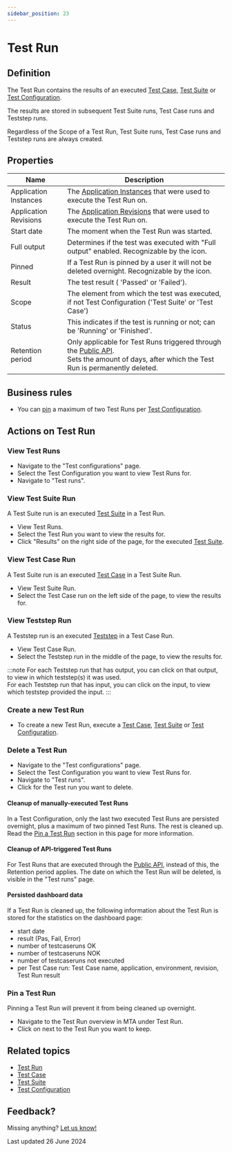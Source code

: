 ```yaml
---
sidebar_position: 23
---
```



# Test Run 

## Definition

The Test Run contains the results of an executed [Test Case](test-case), [Test Suite](test-suite) or [Test Configuration](test-configuration).

The results are stored in subsequent Test Suite runs, Test Case runs and Teststep runs.

Regardless of the Scope of a Test Run, Test Suite runs, Test Case runs and Teststep runs are always created.

## Properties
| Name                  | Description                                                                                                                                                     |
| --------------------- | --------------------------------------------------------------------------------------------------------------------------------------------------------------- |
| Application Instances | The [Application Instances](application-instance) that were used to execute the Test Run on.                                                                    |
| Application Revisions | The [Application Revisions](application-revision) that were used to execute the Test Run on.                                                                    |
| Start date            | The moment when the Test Run was started.                                                                                                                       |
| Full output           | Determines if the test was executed with "Full output" enabled. Recognizable by the <i class="fal fa-memo-circle-info"></i> icon.                               |
| Pinned                | If a Test Run is pinned by a user it will not be deleted overnight. Recognizable by the <i class="fas fa-thumbtack"></i> icon.                                  |
| Result                | The test result (<font color="#5ec065"> <i class="fas fa-check"></i> </font> 'Passed' or <font color="#d30d2e"> <i class="fas fa-times"></i> </font> 'Failed'). |
| Scope                 | The element from which the test was executed, if not Test Configuration ('Test Suite' or 'Test Case')                                                           |
| Status                | This indicates if the test is running or not; can be 'Running' or 'Finished'.                                                                                   |
| Retention period      | Only applicable for Test Runs triggered through the [Public API](api). <br/>Sets the amount of days, after which the Test Run is permanently deleted.           |

## Business rules
- You can [pin](#pin-a-test-run) a maximum of two Test Runs per [Test Configuration](test-configuration).

## Actions on Test Run

### View Test Runs
- Navigate to the "Test configurations" page.
- Select the Test Configuration you want to view Test Runs for.
- Navigate to "Test runs".

### View Test Suite Run

A Test Suite run is an executed [Test Suite](test-suite) in a Test Run.

- View Test Runs.
- Select the Test Run you want to view the results for.
- Click "Results" on the right side of the page, for the executed [Test Suite](test-suite).

### View Test Case Run

A Test Suite run is an executed [Test Case](test-case) in a Test Suite Run.

- View Test Suite Run.
- Select the Test Case run on the left side of the page, to view the results for.

### View Teststep Run

A Teststep run is an executed [Teststep](Teststep/) in a Test Case Run.

- View Test Case Run.
- Select the Teststep run in the middle of the page, to view the results for.

:::note 
For each Teststep run that has output, you can click on that output, to view in which teststep(s) it was used. <br/>
For each Teststep run that has input, you can click on the input, to view which teststep provided the input.
:::

### Create a new Test Run
- To create a new Test Run, execute a [Test Case](test-case), [Test Suite](test-suite) or [Test Configuration](test-configuration).

### Delete a Test Run
- Navigate to the "Test configurations" page.
- Select the Test Configuration you want to view Test Runs for.
- Navigate to "Test runs".
- Click <i class="fal fa-trash-can"></i> for the Test run you want to delete.

#### Cleanup of manually-executed Test Runs
In a Test Configuration, only the last two executed Test Runs are persisted overnight, plus a maximum of two pinned Test Runs. The rest is cleaned up. Read the [Pin a Test Run](#pin-a-test-run) section in this page for more information.

#### Cleanup of API-triggered Test Runs 
For Test Runs that are executed through the [Public API](api#post-execute-testconfiguration), instead of this, the Retention period applies. The date on which the Test Run will be deleted, is visible in the "Test runs" page.

#### Persisted dashboard data
If a Test Run is cleaned up, the following information about the Test Run is stored for the statistics on the dashboard page:
- start date
- result (Pas, Fail, Error)
- number of testcaseruns OK
- number of testcaseruns NOK
- number of testcaseruns not executed
- per Test Case run: Test Case name, application, environment, revision, Test Run result

### Pin a Test Run
Pinning a Test Run will prevent it from being cleaned up overnight.
- Navigate to the Test Run overview in MTA under Test Run.
- Click on <i class="fas fa-thumbtack"></i> next to the Test Run you want to keep.

## Related topics
- [Test Run](test-run)
- [Test Case](test-case)
- [Test Suite](test-suite)
- [Test Configuration](test-configuration)

## Feedback?
Missing anything? [Let us know!](mailto:support@menditect.com)

Last updated 26 June 2024